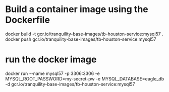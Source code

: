 # Build a container image using the Dockerfile
docker build -t gcr.io/tranquility-base-images/tb-houston-service:mysql57 .
docker push gcr.io/tranquility-base-images/tb-houston-service:mysql57

# run the docker image
docker run --name mysql57 -p 3306:3306  -e MYSQL_ROOT_PASSWORD=my-secret-pw   -e MYSQL_DATABASE=eagle_db   -d gcr.io/tranquility-base-images/tb-houston-service:mysql57
